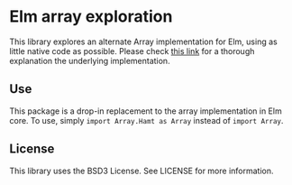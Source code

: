 # Elm array exploration

This library explores an alternate Array implementation for Elm, using as little native code as possible.
Please check [this link](https://docs.google.com/document/d/1AeAefcko0x5Xqz_6GlNwk3GtQ0MzCNR1_jx9TUQkik4)
for a thorough explanation the underlying implementation.

## Use

This package is a drop-in replacement to the array implementation in Elm core.
To use, simply `import Array.Hamt as Array` instead of `import Array`.

## License

This library uses the BSD3 License. See LICENSE for more information.
